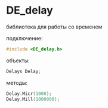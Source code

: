 # DE_delay
библиотека для работы со временем

подключение:
```cpp
#include <DE_delay.h>
```
объекты:
```cpp
Delays Delay;
```
методы:
```cpp
Delay.Micr(1000);
Delay.Mill(1000000);
```
